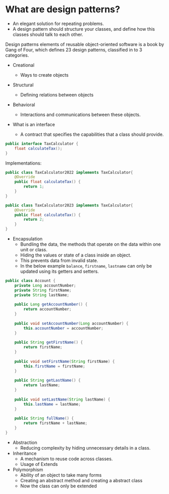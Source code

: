 # What are design patterns?

- An elegant solution for repeating problems.
- A design pattern should  structure your classes, and define how this classes should talk to each other.

Design patterns elements of reusable object-oriented software is a book by Gang of Four, which defines 23 design patterns, classified in to 3 categories.

- Creational
	- Ways to create objects
- Structural
	- Defining relations between objects
- Behavioral
	- Interactions and communications between these objects.

- What is an interface
	- A contract that specifies the capabilities that a class should provide.
```java
public interface TaxCalculator {  
    float calculateTax();  
}
```

Implementations:
```java
public class TaxCalculator2022 implements TaxCalculator{  
    @Override  
    public float calculateTax() {  
        return 1;  
    }  
}

public class TaxCalculator2023 implements TaxCalculator{  
    @Override  
    public float calculateTax() {  
        return 2;  
    }  
}
```
- Encapsulation
	- Bundling the data, the methods that operate on the data within one unit or class.
	- Hiding the values or state of a class inside an object.
	- This prevents data from invalid state.
	- In the below example `balance`, `firstname`, `lastname` can only be updated using its getters and setters.
```java
public class Account {  
    private Long accountNumber;  
    private String firstName;  
    private String lastName;  
  
    public Long getAccountNumber() {  
        return accountNumber;  
    }  
  
    public void setAccountNumber(Long accountNumber) {  
        this.accountNumber = accountNumber;  
    }  
  
    public String getFirstName() {  
        return firstName;  
    }  
  
    public void setFirstName(String firstName) {  
        this.firstName = firstName;  
    }  
  
    public String getLastName() {  
        return lastName;  
    }  
  
    public void setLastName(String lastName) {  
        this.lastName = lastName;  
    }  
  
    public String fullName() {  
        return firstName + lastName;  
    }  
}

```
- Abstraction
	- Reducing complexity by hiding unnecessary details in a class.
- Inheritance
	- A mechanism to reuse code across classes.
	- Usage of Extends
- Polymorphism
	- Ability of an object to take many forms
	- Creating an abstract method and creating a abstract class
	- Now the class can only be extended

